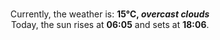 <p  align="center"><br/>Currently, the weather is: <b> 15°C, <i>overcast clouds</i></b></br>Today, the sun rises at <b>06:05</b> and sets at <b>18:06</b>.</p>